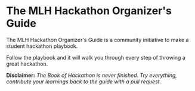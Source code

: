 # The MLH Hackathon Organizer's Guide

The MLH Hackathon Organizer's Guide is a community initiative to make a student hackathon playbook. 

Follow the playbook and it will walk you through every step of throwing a great hackathon.

**Disclaimer:** _The Book of Hackathon is never finished. Try everything, contribute your learnings back to the guide with a pull request._